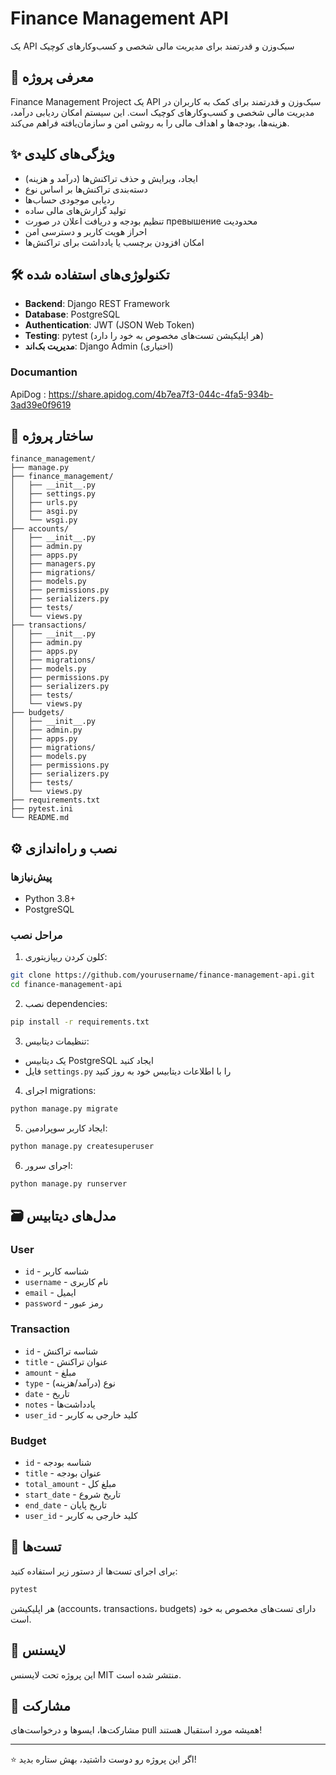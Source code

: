 # Finance Management API

یک API سبک‌وزن و قدرتمند برای مدیریت مالی شخصی و کسب‌وکارهای کوچیک

## 🚀 معرفی پروژه

Finance Management Project یک API سبک‌وزن و قدرتمند برای کمک به کاربران در مدیریت مالی شخصی و کسب‌وکارهای کوچیک است. این سیستم امکان ردیابی درآمد، هزینه‌ها، بودجه‌ها و اهداف مالی را به روشی امن و سازمان‌یافته فراهم می‌کند.

## ✨ ویژگی‌های کلیدی

- ایجاد، ویرایش و حذف تراکنش‌ها (درآمد و هزینه)
- دسته‌بندی تراکنش‌ها بر اساس نوع
- ردیابی موجودی حساب‌ها
- تولید گزارش‌های مالی ساده
- تنظیم بودجه و دریافت اعلان در صورت превышение محدودیت
- احراز هویت کاربر و دسترسی امن
- امکان افزودن برچسب یا یادداشت برای تراکنش‌ها

## 🛠 تکنولوژی‌های استفاده شده

- **Backend**: Django REST Framework
- **Database**: PostgreSQL
- **Authentication**: JWT (JSON Web Token)
- **Testing**: pytest (هر اپلیکیشن تست‌های مخصوص به خود را دارد)
- **مدیریت بک‌اند**: Django Admin (اختیاری)

### Documantion
ApiDog : https://share.apidog.com/4b7ea7f3-044c-4fa5-934b-3ad39e0f9619

## 📁 ساختار پروژه

```
finance_management/
├── manage.py
├── finance_management/
│   ├── __init__.py
│   ├── settings.py
│   ├── urls.py
│   ├── asgi.py
│   └── wsgi.py
├── accounts/
│   ├── __init__.py
│   ├── admin.py
│   ├── apps.py
│   ├── managers.py
│   ├── migrations/
│   ├── models.py
│   ├── permissions.py
│   ├── serializers.py
│   ├── tests/
│   └── views.py
├── transactions/
│   ├── __init__.py
│   ├── admin.py
│   ├── apps.py
│   ├── migrations/
│   ├── models.py
│   ├── permissions.py
│   ├── serializers.py
│   ├── tests/
│   └── views.py
├── budgets/
│   ├── __init__.py
│   ├── admin.py
│   ├── apps.py
│   ├── migrations/
│   ├── models.py
│   ├── permissions.py
│   ├── serializers.py
│   ├── tests/
│   └── views.py
├── requirements.txt
├── pytest.ini
└── README.md
```

## ⚙️ نصب و راه‌اندازی

### پیش‌نیازها

- Python 3.8+
- PostgreSQL

### مراحل نصب

1. کلون کردن ریپازیتوری:
```bash
git clone https://github.com/yourusername/finance-management-api.git
cd finance-management-api
```

2. نصب dependencies:
```bash
pip install -r requirements.txt
```

3. تنظیمات دیتابیس:
- یک دیتابیس PostgreSQL ایجاد کنید
- فایل `settings.py` را با اطلاعات دیتابیس خود به روز کنید

4. اجرای migrations:
```bash
python manage.py migrate
```

5. ایجاد کاربر سوپرادمین:
```bash
python manage.py createsuperuser
```

6. اجرای سرور:
```bash
python manage.py runserver
```

## 🗃 مدل‌های دیتابیس

### User
- `id` - شناسه کاربر
- `username` - نام کاربری
- `email` - ایمیل
- `password` - رمز عبور

### Transaction
- `id` - شناسه تراکنش
- `title` - عنوان تراکنش
- `amount` - مبلغ
- `type` - نوع (درآمد/هزینه)
- `date` - تاریخ
- `notes` - یادداشت‌ها
- `user_id` - کلید خارجی به کاربر

### Budget
- `id` - شناسه بودجه
- `title` - عنوان بودجه
- `total_amount` - مبلغ کل
- `start_date` - تاریخ شروع
- `end_date` - تاریخ پایان
- `user_id` - کلید خارجی به کاربر

## 🧪 تست‌ها

برای اجرای تست‌ها از دستور زیر استفاده کنید:

```bash
pytest
```

هر اپلیکیشن (accounts، transactions، budgets) دارای تست‌های مخصوص به خود است.


## 📄 لایسنس

این پروژه تحت لایسنس MIT منتشر شده است.


## 🤝 مشارکت

مشارکت‌ها، ایسوها و درخواست‌های pull همیشه مورد استقبال هستند!


---


⭐ اگر این پروژه رو دوست داشتید، بهش ستاره بدید!